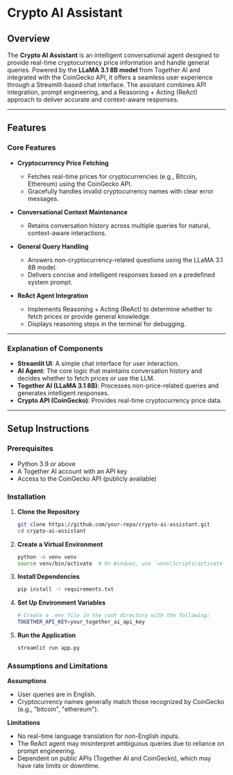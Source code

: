 # Crypto AI Assistant

## Overview
The **Crypto AI Assistant** is an intelligent conversational agent designed to provide real-time cryptocurrency price information and handle general queries. Powered by the **LLaMA 3.1 8B model** from Together AI and integrated with the CoinGecko API, it offers a seamless user experience through a Streamlit-based chat interface. The assistant combines API integration, prompt engineering, and a Reasoning + Acting (ReAct) approach to deliver accurate and context-aware responses.

---

## Features

### Core Features
- **Cryptocurrency Price Fetching**  
  - Fetches real-time prices for cryptocurrencies (e.g., Bitcoin, Ethereum) using the CoinGecko API.  
  - Gracefully handles invalid cryptocurrency names with clear error messages.  

- **Conversational Context Maintenance**  
  - Retains conversation history across multiple queries for natural, context-aware interactions.  

- **General Query Handling**  
  - Answers non-cryptocurrency-related questions using the LLaMA 3.1 8B model.  
  - Delivers concise and intelligent responses based on a predefined system prompt.  

- **ReAct Agent Integration**  
  - Implements Reasoning + Acting (ReAct) to determine whether to fetch prices or provide general knowledge.  
  - Displays reasoning steps in the terminal for debugging.  
---
### Explanation of Components
- **Streamlit UI**: A simple chat interface for user interaction.  
- **AI Agent**: The core logic that maintains conversation history and decides whether to fetch prices or use the LLM.  
- **Together AI (LLaMA 3.1 8B)**: Processes non-price-related queries and generates intelligent responses.  
- **Crypto API (CoinGecko)**: Provides real-time cryptocurrency price data.  

---

## Setup Instructions

### Prerequisites
- Python 3.9 or above  
- A Together AI account with an API key  
- Access to the CoinGecko API (publicly available)  

### Installation
1. **Clone the Repository**  
   ```bash
   git clone https://github.com/your-repo/crypto-ai-assistant.git
   cd crypto-ai-assistant
   ```

2. **Create a Virtual Environment**  
   ```bash
   python -m venv venv
   source venv/bin/activate  # On Windows, use `venv\Scripts\activate`
   ```

3. **Install Dependencies**  
   ```bash
   pip install -r requirements.txt
   ```

4. **Set Up Environment Variables**  
   ```bash
   # Create a .env file in the root directory with the following:
   TOGETHER_API_KEY=your_together_ai_api_key
   ```

5. **Run the Application**  
   ```bash
   streamlit run app.py
   ```

### Assumptions and Limitations

**Assumptions**  
- User queries are in English.  
- Cryptocurrency names generally match those recognized by CoinGecko (e.g., "bitcoin", "ethereum").  

**Limitations**  
- No real-time language translation for non-English inputs.  
- The ReAct agent may misinterpret ambiguous queries due to reliance on prompt engineering.  
- Dependent on public APIs (Together AI and CoinGecko), which may have rate limits or downtime.  

